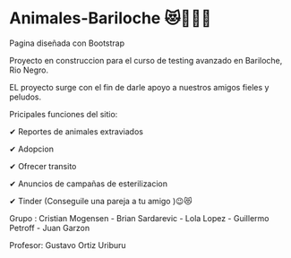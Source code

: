 # Animales-Bariloche 😻🦊🐶🐺

Pagina diseñada con Bootstrap

Proyecto en construccion para el curso de testing avanzado en Bariloche, Rio Negro.

EL proyecto surge con el fin de darle apoyo a nuestros amigos fieles y peludos. 

Pricipales funciones del sitio: 

✔ Reportes de animales extraviados

✔ Adopcion

✔ Ofrecer transito 

✔ Anuncios de campañas de esterilizacion

✔ Tinder (Conseguile una pareja a tu amigo )😉😻


Grupo : Cristian Mogensen - Brian Sardarevic - Lola Lopez - Guillermo Petroff - Juan Garzon

Profesor: Gustavo Ortiz Uriburu

